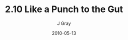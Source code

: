 ---
title: '2.10 Like a Punch to the Gut'
alt: 'Mysteries of the Arcana'
date: '2010-05-13'
author: 'J Gray'
artist: 'Keira'
chapter: '2 All the Way Down'
filler: false
---